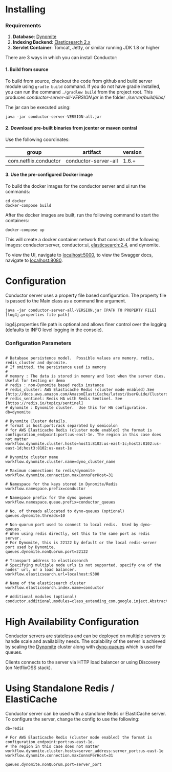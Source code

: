 # Installing

### Requirements

1. **Database**: [Dynomite](https://github.com/Netflix/dynomite)
2. **Indexing Backend**: [Elasticsearch 2.x](https://www.elastic.co)
2. **Servlet Container**: Tomcat, Jetty, or similar running JDK 1.8 or higher

There are 3 ways in which you can install Conductor:

#### 1. Build from source
To build from source, checkout the code from github and build server module using ```gradle build``` command. If you do not have gradle installed, you can run the command ```./gradlew build``` from the project root. This produces *conductor-server-all-VERSION.jar* in the folder *./server/build/libs/*

The jar can be executed using:
```shell
java -jar conductor-server-VERSION-all.jar
```

#### 2. Download pre-built binaries from jcenter or maven central
Use the following coordinates:

|group|artifact|version
|---|---|---|
|com.netflix.conductor|conductor-server-all|1.6.+|



#### 3. Use the pre-configured Docker image
To build the docker images for the conductor server and ui run the commands:
```shell
cd docker
docker-compose build
```

After the docker images are built, run the following command to start the containers:
```shell
docker-compose up
```

This will create a docker container network that consists of the following images: conductor:server, conductor:ui, [elasticsearch:2.4](https://hub.docker.com/_/elasticsearch/), and dynomite.

To view the UI, navigate to [localhost:5000](http://localhost:5000/), to view the Swagger docs, navigate to [localhost:8080](http://localhost:8080/).

# Configuration
Conductor server uses a property file based configuration.  The property file is passed to the Main class as a command line argument.

```shell
java -jar conductor-server-all-VERSION.jar [PATH TO PROPERTY FILE] [log4j.properties file path]
```
log4j.properties file path is optional and allows finer control over the logging (defaults to INFO level logging in the console).

### Configuration Parameters
```properties

# Database persistence model.  Possible values are memory, redis, redis_cluster and dynomite.
# If omitted, the persistence used is memory
#
# memory : The data is stored in memory and lost when the server dies.  Useful for testing or demo
# redis : non-Dynomite based redis instance
# redis_cluster: AWS Elasticache Redis (cluster mode enabled).See [http://docs.aws.amazon.com/AmazonElastiCache/latest/UserGuide/Clusters.Create.CON.RedisCluster.html]
# redis_sentinel: Redis HA with Redis Sentinel. See [https://redis.io/topics/sentinel]
# dynomite : Dynomite cluster.  Use this for HA configuration.
db=dynomite

# Dynomite Cluster details.
# format is host:port:rack separated by semicolon
# for AWS Elasticache Redis (cluster mode enabled) the format is configuration_endpoint:port:us-east-1e. The region in this case does not matter
workflow.dynomite.cluster.hosts=host1:8102:us-east-1c;host2:8102:us-east-1d;host3:8102:us-east-1e

# Dynomite cluster name
workflow.dynomite.cluster.name=dyno_cluster_name

# Maximum connections to redis/dynomite
workflow.dynomite.connection.maxConnsPerHost=31

# Namespace for the keys stored in Dynomite/Redis
workflow.namespace.prefix=conductor

# Namespace prefix for the dyno queues
workflow.namespace.queue.prefix=conductor_queues

# No. of threads allocated to dyno-queues (optional)
queues.dynomite.threads=10

# Non-quorum port used to connect to local redis.  Used by dyno-queues.
# When using redis directly, set this to the same port as redis server.
# For Dynomite, this is 22122 by default or the local redis-server port used by Dynomite.
queues.dynomite.nonQuorum.port=22122

# Transport address to elasticsearch
# Specifying multiple node urls is not supported. specify one of the nodes' url, or a load balancer.
workflow.elasticsearch.url=localhost:9300

# Name of the elasticsearch cluster
workflow.elasticsearch.index.name=conductor

# Additional modules (optional)
conductor.additional.modules=class_extending_com.google.inject.AbstractModule

```
# High Availability Configuration

Conductor servers are stateless and can be deployed on multiple servers to handle scale and availability needs.  The scalability of the server is achieved by scaling the [Dynomite](https://github.com/Netflix/dynomite) cluster along with [dyno-queues](https://github.com/Netflix/dyno-queues) which is used for queues.

Clients connects to the server via HTTP load balancer or using Discovery (on NetflixOSS stack).

# Using Standalone Redis / ElastiCache

Conductor server can be used with a standlone Redis or ElastiCache server.  To configure the server, change the config to use the following:

```properties
db=redis

# For AWS Elasticache Redis (cluster mode enabled) the format is configuration_endpoint:port:us-east-1e.
# The region in this case does not matter
workflow.dynomite.cluster.hosts=server_address:server_port:us-east-1e
workflow.dynomite.connection.maxConnsPerHost=31

queues.dynomite.nonQuorum.port=server_port
```
